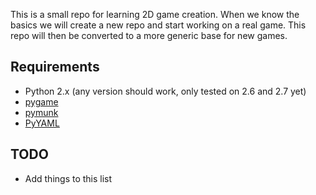 This is a small repo for learning 2D game creation. When we know the basics we will create a new repo and start working on a real game. This repo will then be converted to a more generic base for new games. 

## Requirements ##

* Python 2.x (any version should work, only tested on 2.6 and 2.7 yet)
* [pygame](http://www.pygame.org/news.html)
* [pymunk](http://www.pymunk.org/en/latest/)
* [PyYAML](http://www.pyyaml.org/)

## TODO ##
* Add things to this list
